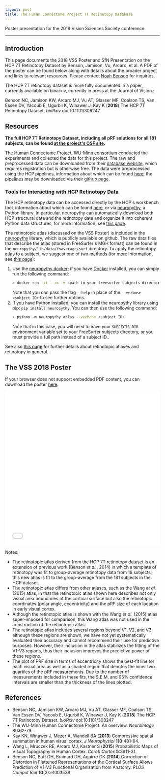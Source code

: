 ```yaml
---
layout: post
title: The Human Connectome Project 7T Retinotopy Database
---
```


<a name="top"></a>Poster presentation for the 2018 Vision Sciences Society conference.

---

## Introduction

This page documents the 2018 VSS Poster and SfN Presentation on the HCP 7T
Retinotopy Dataset by Benson, Jamison, Vu, Arcaro, et al. A PDF of the poster
can be found below along with details about the broader project and links to
relevant resources. Please contact [Noah Benson](mailto:nben@nyu.edu) for
inquiries.

The HCP 7T retinotopy dataset is more fully documented in a paper, currently
available on bioarxiv, currently in press at the Journal of Vision.:

Benson NC, Jamison KW, Arcaro MJ, Vu AT, Glasser MF, Coalson TS, Van Essen DV,
Yacoub E, Ugurbil K, Winawer J, Kay K (**2018**) The HCP 7T Retinotopy
Dataset. *bioRxiv* doi:10.1101/308247


## Resources

**The full HCP 7T Retinotopy Dataset, including all pRF solutions for all 181
subjects, can be found [at the project's OSF site](https://osf.io/bw9ec).**

The [Human Connectome Project, WU-Minn
consortium](https://www.humanconnectome.org/) conducted the experiments and 
collected the data for this project. The raw and preprocessed data can be
downloaded from their [database website](https://db.humanconnectome.org), which
requires registration but is otherwise free. The data were preprocessed using
the HCP pipelines, information about which can be found
[here](https://www.humanconnectome.org/software/hcp-mr-pipelines); the pipelines
may be downloaded via their [github
page](https://github.com/Washington-University/HCPpipelines).

### Tools for Interacting with HCP Retinotopy Data

The HCP retinotopy data can be accessed directly by the HCP's workbench tool,
information about which can be found
[here](https://www.humanconnectome.org/software/), or via
[neuropythy](https://github.com/noahbenson/neuropythy), a Python library. In
particular, neuropythy can automatically download both HCP structural data and
the retinotopy data and organize it into coherent Python data structures; for
more information, see [this page]({{site.baseurl}}/HCP-and-Neuropythy/).

The retinotopic atlas (discussed on the VSS Poster) is included in the
[neuropythy](https://github.com/noahbenson/neuropythy) library, which
is publicly available on github. The raw data files that describe the
atlas (stored in FreeSurfer's MGH format) can be found in the
`neuropythy/lib/data/fsaverage/surf` directory. To apply the
retinotopy atlas to a subject, we suggest one of two methods (for more
information, see [this page]()):
1. Use the [neuropythy docker](https://hub.docker.com/r/nben/neuropythy);
   if you have [Docker](https://docker.com) installed, you can simply
   run the following command:
   ```bash
   > docker run -it --rm -v <path to your freesurfer subjects directory>:/subjects nben/neuropythy atlas --verbose <subject ID>
   ```
   Note that you can pass the flag `--help` in place of the `--verbose <subject ID>`
   to see further options.
2. If you have Python installed, you can install the neuropythy
   library using pip: `pip install neuropythy`. You can then use the
   following command:
   ```bash
   > python -m neuropythy atlas --verbose <subject ID>
   ```
   Note that in this case, you will need to have your `SUBJECTS_DIR`
   environment variable set to your FreeSurfer subjects directory, or you
   must provide a full path instead of a subject ID..

See also [this page]({{site.baseurl}}/Retinotopy-Tutorial/)
for further details about retinotopic atlases and retinotopy in
general.


## The VSS 2018 Poster

If your browser does not support embedded PDF content, you can
download the poster
[here]({{site.baseurl}}/images/hcp-retinotopy/vss2018-poster.pdf).

<embed src="{{site.baseurl}}/images/hcp-retinotopy/vss2018-poster.pdf" type="application/pdf" width="100%" height="500px" />


Notes:
* The retinotopic atlas derived from the HCP 7T retinotopy dataset is
  an extension of previous work (Benson *et al.*, 2014) in which a
  template of retinotopy was fit to group-average retinotopy data from
  19 subjects; this new atlas is fit to the group-average from the 181
  subjects in the HCP dataset.
* The retinotopic atlas differs from other atlases, such as the Wang
  *et al.* (2015) atlas, in that the retinotopic atlas shown here
  describes not only visual area boundaries of the cortical surface
  but also the retinotopic coordinates (polar angle, eccentricity) and
  the pRF size of each location in early visual cortex.
* Although the retinotopic atlas is shown with the Wang *et al.*
  (2015) atlas super-imposed for comparison, this Wang atlas was not
  used in the construction of the retinotopic atlas.
* The retinotopic atlas includes several regions beyond V1, V2, and
  V3; although these regions are shown, we have not yet systematically
  evaluated their accuracy and cannot recommend their use for
  predictive purposes. However, their inclusion in the atlas
  stabilizes the fitting of the V1-V3 regions, thus their inclusion
  improves the predictive power of these regions.
* The plot of PRF size in terms of eccentricity shows the best-fit
  line for each visual area as well as a shaded region that denotes
  the inner two quartiles of the pRF measurements. Due to the number
  of measurements included in these fits, the S.E.M. and 95%
  confidence intervals are smaller than the thickness of the lines
  plotted.

## References

* Benson NC, Jamison KW, Arcaro MJ, Vu AT, Glasser MF, Coalson TS, Van
  Essen DV, Yacoub E, Ugurbil K, Winawer J, Kay K (**2018**) The HCP 7T
  Retinotopy Dataset. *bioRxiv* doi:10.1101/308247
* The WU-Minn Human Connectome Project: An overview. *NeuroImage*
  80:62-79.
* Kay KN, Winawer J, Mezer A, Wandell BA (**2013**) Compressive spatial
  summation in human visual cortex. *J Neurophysiol* **110**:481-94.
* Wang L, Mruczek RE, Arcaro MJ, Kastner S (**2015**) Probabilistic Maps
  of Visual Topography in Human Cortex. *Cereb Cortex* **5**:3911-31.
* Benson NC, Butt OH, Brainard DH, Aguirre GK (**2014**) Correction of
  Distortion in Flattened Representations of the Cortical Surface
  Allows Prediction of V1-V3 Functional Organization from
  Anatomy. *PLOS Comput Biol* **10**(3):e1003538


